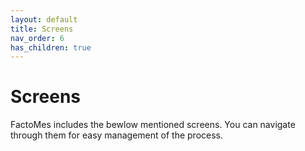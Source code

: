 ```yaml
---
layout: default
title: Screens
nav_order: 6
has_children: true
---
```

# Screens

FactoMes includes the bewlow mentioned screens. You can navigate through them for easy management of the process.







